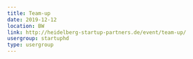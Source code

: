 ```yaml
---
title: Team-up
date: 2019-12-12
location: BW
link: http://heidelberg-startup-partners.de/event/team-up/
usergroup: startuphd
type: usergroup
---
```

